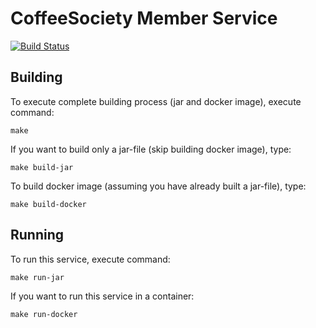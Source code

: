 # CoffeeSociety Member Service
[![Build Status](https://travis-ci.org/rkusmierek/coffee-society-member.svg?branch=master)](https://travis-ci.org/rkusmierek/coffee-society-member)

## Building

To execute complete building process (jar and docker image), execute command:

```
make
```

If you want to build only a jar-file (skip building docker image), type:

```
make build-jar
```

To build docker image (assuming you have already built a jar-file), type:

```
make build-docker
```

## Running

To run this service, execute command:

```
make run-jar
```

If you want to run this service in a container:

```
make run-docker
```
